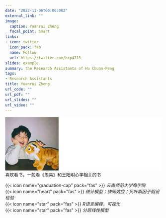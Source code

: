 ```yaml
---
date: "2022-11-06T00:00:00Z"
external_link: ""
image:
  caption: Yuanrui Zheng
  focal_point: Smart
links:
- icon: twitter
  icon_pack: fab
  name: Follow
  url: https://twitter.com/hcp4715
slides: example
summary: the Research Assistants of Hu Chuan-Peng
tags:
- Research Assistants
title: Yuanrui Zheng
url_code: ""
url_pdf: ""
url_slides: ""
url_video: ""
---
```

![](images/zyr1.png)
喜欢看书，一般看《周易》和王阳明心学相关的书

{{< icon name="graduation-cap" pack="fas" >}} _云南师范大学商学院_  
{{< icon name="heart" pack="fas" >}} _统计模型；快同效应；贝叶斯因子假设检验_  
{{< icon name="star" pack="fas" >}} _R语言编程，可视化_  
{{< icon name="star" pack="fas" >}} _分层线性模型_  


